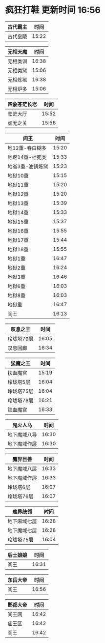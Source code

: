 # 疯狂打鞋 更新时间 16:56

| 古代霸主   | 时间    |
|--------|-------|
| 古代皇陵 | 15:22 |

| 无相天魔   | 时间    |
|--------|-------|
| 无相类训 | 16:38 |
| 无相类狱 | 15:06 |
| 无相炼狱 | 16:38 |
| 无相炉多 | 15:06 |

| 四象苍茫长老   | 时间    |
|--------|-------|
| 苍茫大厅 | 15:52 |
| 虚无之关 | 15:56 |

| 间王   | 时间    |
|--------|-------|
| 地12重-春白糊多 | 15:20 |
| 地疙14重-杜死类 | 15:33 |
| 地省3重-油锅炼狱 | 15:23 |
| 地狱10重 | 15:15 |
| 地狱11重 | 15:20 |
| 地狱12重 | 15:20 |
| 地狱13重 | 15:39 |
| 地狱14重 | 15:33 |
| 地狱15重 | 15:37 |
| 地狱16重 | 15:55 |
| 地狱17重 | 15:44 |
| 地狱18重 | 15:55 |
| 地狱1重 | 16:47 |
| 地狱2重 | 16:24 |
| 地狱3重 | 16:46 |
| 地狱6重 | 16:03 |
| 地狱8重 | 16:03 |
| 地狱重 | 16:47 |
| 阎王 | 16:13 |

| 叹息之王   | 时间    |
|--------|-------|
| 玲珑塔79层 | 16:05 |
| 叹息回廊 | 16:34 |

| 猛魔之王   | 时间    |
|--------|-------|
| 扶血魔宫 | 15:19 |
| 玲珑塔5层 | 16:04 |
| 玲珑塔75层 | 16:04 |
| 玲珑塔78层 | 16:21 |
| 铁血魔宫 | 16:33 |

| 鬼火人马   | 时间    |
|--------|-------|
| 地下魔域八导 | 16:30 |
| 地下魔域作层 | 16:30 |

| 魔界巨兽   | 时间    |
|--------|-------|
| 地下魔域八层 | 16:33 |
| 地下魔域作层 | 16:33 |
| 玲珑塔6层 | 16:07 |
| 玲珑塔76层 | 16:07 |

| 魔界统领   | 时间    |
|--------|-------|
| 地下麻域七层 | 16:28 |
| 地下魔域七层 | 16:28 |
| 玲珑塔75层 | 16:04 |

| 后土娘娘   | 时间    |
|--------|-------|
| 阎王 | 16:31 |

| 东岳大帝   | 时间    |
|--------|-------|
| 阎王 | 16:56 |

| 酆都大帝   | 时间    |
|--------|-------|
| 间王网 | 16:42 |
| 疝王区 | 16:42 |
| 阎王 | 16:42 |